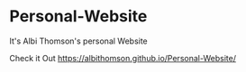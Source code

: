 # Personal-Website
It's Albi Thomson's personal Website

Check it Out
https://albithomson.github.io/Personal-Website/
